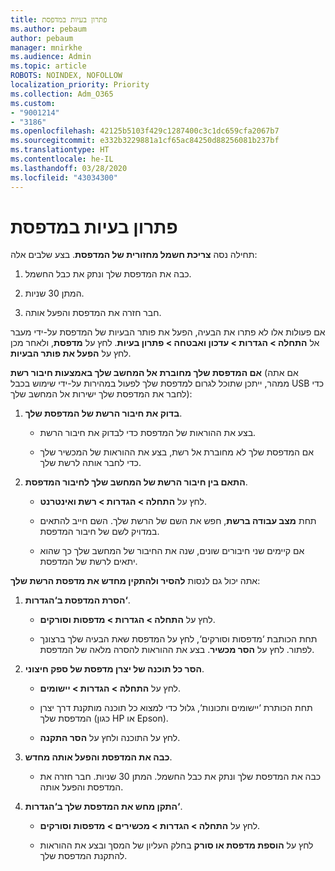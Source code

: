 ```yaml
---
title: פתרון בעיות במדפסת
ms.author: pebaum
author: pebaum
manager: mnirkhe
ms.audience: Admin
ms.topic: article
ROBOTS: NOINDEX, NOFOLLOW
localization_priority: Priority
ms.collection: Adm_O365
ms.custom:
- "9001214"
- "3186"
ms.openlocfilehash: 42125b5103f429c1287400c3c1dc659cfa2067b7
ms.sourcegitcommit: e332b3229881a1cf65ac84250d88256081b237bf
ms.translationtype: HT
ms.contentlocale: he-IL
ms.lasthandoff: 03/28/2020
ms.locfileid: "43034300"
---
```

# <a name="troubleshoot-your-printer"></a>פתרון בעיות במדפסת

תחילה נסה **צריכת חשמל מחזורית של המדפסת**. בצע שלבים אלה:

1. כבה את המדפסת שלך ונתק את כבל החשמל.

2. המתן 30 שניות.

3. חבר חזרה את המדפסת והפעל אותה.

אם פעולות אלו לא פתרו את הבעיה, הפעל את פותר הבעיות של המדפסת על-ידי מעבר אל **התחלה > הגדרות > עדכון ואבטחה > פתרון בעיות**. לחץ על **מדפסת**, ולאחר מכן לחץ על **הפעל את פותר הבעיות**.

**אם המדפסת שלך מחוברת אל המחשב שלך באמצעות חיבור רשת** (אם אתה ממהר, ייתכן שתוכל לגרום למדפסת שלך לפעול במהירות על-ידי שימוש בכבל USB כדי לחבר את המדפסת שלך ישירות אל המחשב שלך):

1. **בדוק את חיבור הרשת של המדפסת שלך**.
    
    - בצע את ההוראות של המדפסת כדי לבדוק את חיבור הרשת.

    - אם המדפסת שלך לא מחוברת אל רשת, בצע את ההוראות של המכשיר שלך כדי לחבר אותה לרשת שלך.

2. **התאם בין חיבור הרשת של המחשב שלך לחיבור המדפסת**.

    - לחץ על **התחלה > הגדרות > רשת ואינטרנט**.

    - תחת **מצב עבודה ברשת**, חפש את השם של הרשת שלך. השם חייב להתאים במדויק לשם של חיבור המדפסת.

    - אם קיימים שני חיבורים שונים, שנה את החיבור של המחשב שלך כך שהוא יתאים לרשת של המדפסת.

אתה יכול גם לנסות **להסיר ולהתקין מחדש את מדפסת הרשת שלך**:

1. **הסרת המדפסת ב‘הגדרות‘**.

    - לחץ על **התחלה > הגדרות > מדפסות וסורקים**.

    - תחת הכותבת ‘מדפסות וסורקים‘, לחץ על המדפסת שאת הבעיה שלך ברצונך לפתור. לחץ על **הסר מכשיר**. בצע את ההוראות להסרה מלאה של המדפסת.

2. **הסר כל תוכנה של יצרן מדפסת של ספק חיצוני**.

    - לחץ על **התחלה > הגדרות > יישומים**.

    - תחת הכותרת ‘יישומים ותכונות‘, גלול כדי למצוא כל תוכנה מותקנת דרך יצרן המדפסת שלך (כגון HP או Epson).

    - לחץ על התוכנה ולחץ על **הסר התקנה**.

3. **כבה את המדפסת והפעל אותה מחדש**.

    - כבה את המדפסת שלך ונתק את כבל החשמל. המתן 30 שניות. חבר חזרה את המדפסת והפעל אותה.

4. **התקן מחש את המדפסת שלך ב‘הגדרות‘**.

    - לחץ על **התחלה > הגדרות > מכשירים > מדפסות וסורקים**.
 
    - לחץ על **הוספת מדפסת או סורק** בחלק העליון של המסך ובצע את ההוראות להתקנת המדפסת שלך.
